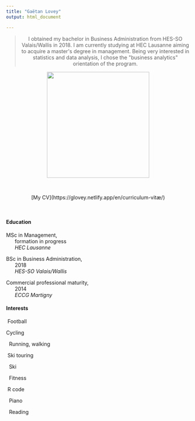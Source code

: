 ```yaml
---
title: "Gaëtan Lovey"
output: html_document

---
```

<center> 

> I obtained my bachelor in Business Administration from HES-SO Valais/Wallis in 2018. 
> I am currently studying at HEC Lausanne aiming to acquire a master's degree in management. Being very interested in statistics and data analysis, I chose the "business analytics" orientation of the program.
</p></center>

<p align="center">
  <img src="/profile.png" width="280" height="290"/>
</p>

<p>&nbsp; </p>

<center> 
[My CV](https://glovey.netlify.app/en/curriculum-vitæ/)
</p></center>

<p>&nbsp; </p>

<div class="container">
   <div class="col-lg-6 col-md-6 col-sm-12 col-xs-12">
   
#### **Education** 

<i class="fas fa-graduation-cap fa-pulse"></i> MSc in Management, <br/>      formation in progress
<br/>      *HEC Lausanne*

<i class="fas fa-graduation-cap"></i> BSc in Business Administration, <br/>      2018 
<br/>      *HES-SO Valais/Wallis*

<i class="fas fa-graduation-cap"></i> Commercial professional maturity, <br/>      2014 
<br/>      *ECCG Martigny*
  
</p></center>

<center>  
   </div>
   <div class="col-lg-6 col-md-6 col-sm-12 col-xs-12">
   
#### **Interests** 
    
<i class="far fa-futbol"></i>  Football 
<br/>

<i class="fas fa-bicycle"></i> Cycling
<br/>

<i class="fas fa-running"></i>   Running, walking
<br/>

<i class="fas fa-skiing-nordic"></i>  Ski touring
<br/>

<i class="fas fa-skiing"></i>   Ski
<br/>

<i class="fas fa-heartbeat"></i>   Fitness
<br/>

<i class="fab fa-r-project"></i>  R code
<br/>

<i class="fas fa-music"></i>   Piano 
<br/>

<i class="fas fa-book-reader"></i>   Reading
<br/>

</p></center>
   </div>
<div>

<p>&nbsp; </p>


